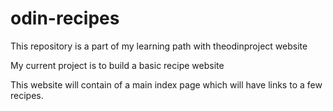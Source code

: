 # odin-recipes
This repository is a part of my learning path with theodinproject website

My current project is to build a basic recipe website

This website will contain of a main index page which will have links to a few recipes. 